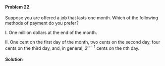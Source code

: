 <div class="alert alert-warning" role="alert">
<h4 class="alert-heading">Problem 22</h4>

Suppose you are offered a job that lasts one month. Which of the following methods of payment do you prefer?

I. One million dollars at the end of the month.

II. One cent on the first day of the month, two cents on the second day, four cents on the third day, and, in general, $2^{n-1}$ cents on the $n$th day.

</div>

<div class="alert alert-success" role="alert">
<h4 class="alert-heading">Solution</h4>



</div>
